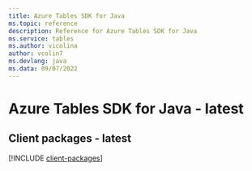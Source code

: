 ```yaml
---
title: Azure Tables SDK for Java
ms.topic: reference
description: Reference for Azure Tables SDK for Java
ms.service: tables
ms.author: vicolina
author: vcolin7
ms.devlang: java
ms.data: 09/07/2022
---
```

# Azure Tables SDK for Java - latest

## Client packages - latest
[!INCLUDE [client-packages](tables-client-index.md)]